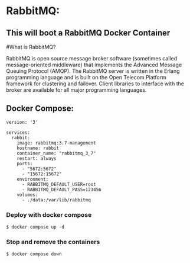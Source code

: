 # RabbitMQ:
## This will boot a RabbitMQ Docker Container

#What is RabbitMQ?

RabbitMQ is open source message broker software (sometimes called message-oriented middleware) that implements the Advanced Message Queuing Protocol (AMQP). The RabbitMQ server is written in the Erlang programming language and is built on the Open Telecom Platform framework for clustering and failover. Client libraries to interface with the broker are available for all major programming languages.

## Docker Compose:
```
version: '3'

services:
  rabbit:
    image: rabbitmq:3.7-management
    hostname: rabbit
    container_name: "rabbitmq_3_7"
    restart: always
    ports:
      - "5672:5672"
      - "15672:15672"
    environment:
      - RABBITMQ_DEFAULT_USER=root
      - RABBITMQ_DEFAULT_PASS=123456
    volumes:
      - ./data:/var/lib/rabbitmq

```


### Deploy with docker compose

```
$ docker compose up -d
```

### Stop and remove the containers

```
$ docker compose down
```
